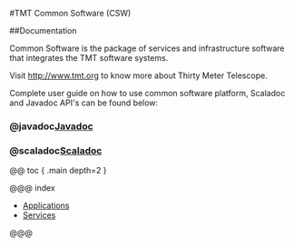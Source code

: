 #TMT Common Software (CSW)

##Documentation

Common Software is the package of services and infrastructure software that integrates the TMT software systems.

Visit http://www.tmt.org to know more about Thirty Meter Telescope.


Complete user guide on how to use common software platform, Scaladoc and Javadoc API's can be found below:

### @javadoc[Javadoc](.index)
### @scaladoc[Scaladoc](index)

@@ toc { .main depth=2 }

@@@ index

* [Applications](apps.md)
* [Services](services.md)

@@@


